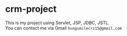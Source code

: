 # crm-project
This is my project using Servlet, JSP, JDBC, JSTL.<br>
You can contact me via Gmail `hungsmilecrz15@gmail.com`
